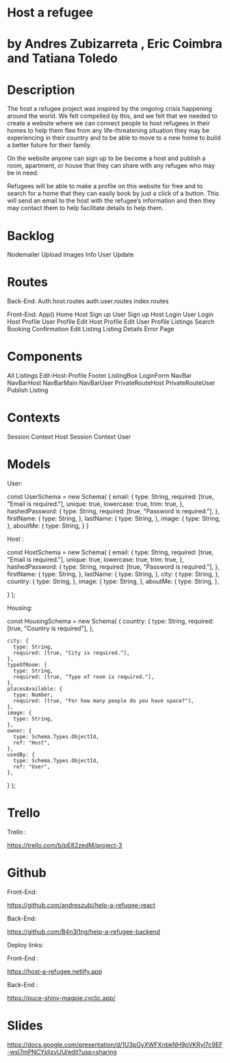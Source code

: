 # Host a refugee
# by Andres Zubizarreta , Eric Coimbra and Tatiana Toledo

# Description
The host a refugee project was inspired by the ongoing crisis happening around the world. We felt compelled by this, and we felt that we needed to create a website where we can connect people to host refugees in their homes to help them flee from any life-threatening situation they may be experiencing in their country and to be able to move to a new home to build a better future for their family.

On the website anyone can sign up to be become a host and publish a room, apartment, or house that they can share with any refugee who may be in need. 

Refugees will be able to make a profile on this website for free and to search for a home that they can easily book by just a click of a button. This will send an email to the host with the refugee’s information and then they may contact them to help facilitate details to help them.


# Backlog
Nodemailer
Upload Images
Info User Update


# Routes 
Back-End:
Auth.host.routes
auth.user.routes
index.routes

Front-End:
App()
Home
Host Sign up
User Sign up
Host Login
User Login
Host Profile
User Profile
Edit Host Profile
Edit User Profile
Listings Search
Booking Confirmation
Edit Listing
Listing Details
Error Page

# Components
All Listings
Edit-Host-Profile
Footer
ListingBox
LoginForm
NavBar
NavBarHost
NavBarMain
NavBarUser
PrivateRouteHost
PrivateRouteUser
Publish Listing

# Contexts
Session Context Host
Session Context User



# Models
User: 

const UserSchema = new Schema(
  {
    email: {
      type: String,
      required: [true, "Email is required."],
      unique: true,
      lowercase: true,
      trim: true,
    },
    hashedPassword: {
      type: String,
      required: [true, "Password is required."],
    },
    firstName: {
      type: String,
    },
    lastName: {
      type: String,
    },
    image: {
      type: String,
    },
    aboutMe: {
      type: String,
    }
  }


Host :

const HostSchema = new Schema(
  {
    email: {
      type: String,
      required: [true, "Email is required."],
      unique: true,
      lowercase: true,
      trim: true,
    },
    hashedPassword: {
      type: String,
      required: [true, "Password is required."],
    },
    firstName: {
      type: String,
    },
    lastName: {
      type: String,
    },
    city: {
      type: String,
    },
    country: {
      type: String,
    },
    image: {
      type: String,
    },
    aboutMe: {
      type: String,
    },
    
  }
);


Housing: 

const HousingSchema = new Schema(
  {
    country: {
      type: String,
      required: [true, "Country is required"],
    },

    city: {
      type: String,
      required: [true, "City is required."],
    },
    typeOfRoom: {
      type: String,
      required: [true, "Type of room is required."],
    },
    placesAvailable: {
      type: Number,
      required: [true, "For how many people do you have space?"],
    },
    image: {
      type: String,
    },
    owner: {
      type: Schema.Types.ObjectId,
      ref: "Host",
    },
    usedBy: {
      type: Schema.Types.ObjectId,
      ref: "User",
    },
  }
);

# Trello
Trello :

 https://trello.com/b/pE82zedM/project-3



# Github

Front-End: 

https://github.com/andreszubi/help-a-refugee-react

Back-End: 

https://github.com/B4n3l1ng/help-a-refugee-backend



Deploy links:

Front-End :

 https://host-a-refugee.netlify.app

Back-End :   

https://puce-shiny-magpie.cyclic.app/

# Slides

https://docs.google.com/presentation/d/1U3pGyXWFXnbkNH9pVKRyl7c9EF-wsl7mPNCYsIjzvUU/edit?usp=sharing
